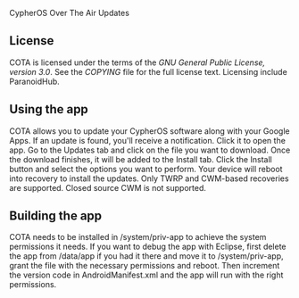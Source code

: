 CypherOS Over The Air Updates


License
-------

COTA is licensed under the terms of the *GNU General Public License,
version 3.0*. See the *COPYING* file for the full license text. Licensing include ParanoidHub.


Using the app
-------------

COTA allows you to update your CypherOS software along with your Google Apps.
If an update is found, you'll receive a notification. Click it to open the app.
Go to the Updates tab and click on the file you want to download.
Once the download finishes, it will be added to the Install tab. Click the 
Install button and select the options you want to perform. Your device will reboot 
into recovery to install the updates.
Only TWRP and CWM-based recoveries are supported. Closed source CWM is not supported.


Building the app
----------------

COTA needs to be installed in /system/priv-app to achieve the system
permissions it needs. If you want to debug the app with Eclipse, first
delete the app from /data/app if you had it there and move it to /system/priv-app,
grant the file with the necessary permissions and reboot. Then increment the version
code in AndroidManifest.xml and the app will run with the right permissions. 
